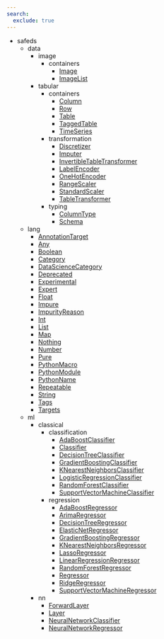 ```yaml
---
search:
  exclude: true
---
```


- safeds
    - data
        - image
            - containers
                - [Image](safeds/data/image/containers/Image.md)
                - [ImageList](safeds/data/image/containers/ImageList.md)
        - tabular
            - containers
                - [Column](safeds/data/tabular/containers/Column.md)
                - [Row](safeds/data/tabular/containers/Row.md)
                - [Table](safeds/data/tabular/containers/Table.md)
                - [TaggedTable](safeds/data/tabular/containers/TaggedTable.md)
                - [TimeSeries](safeds/data/tabular/containers/TimeSeries.md)
            - transformation
                - [Discretizer](safeds/data/tabular/transformation/Discretizer.md)
                - [Imputer](safeds/data/tabular/transformation/Imputer.md)
                - [InvertibleTableTransformer](safeds/data/tabular/transformation/InvertibleTableTransformer.md)
                - [LabelEncoder](safeds/data/tabular/transformation/LabelEncoder.md)
                - [OneHotEncoder](safeds/data/tabular/transformation/OneHotEncoder.md)
                - [RangeScaler](safeds/data/tabular/transformation/RangeScaler.md)
                - [StandardScaler](safeds/data/tabular/transformation/StandardScaler.md)
                - [TableTransformer](safeds/data/tabular/transformation/TableTransformer.md)
            - typing
                - [ColumnType](safeds/data/tabular/typing/ColumnType.md)
                - [Schema](safeds/data/tabular/typing/Schema.md)
    - lang
        - [AnnotationTarget](safeds/lang/AnnotationTarget.md)
        - [Any](safeds/lang/Any.md)
        - [Boolean](safeds/lang/Boolean.md)
        - [Category](safeds/lang/Category.md)
        - [DataScienceCategory](safeds/lang/DataScienceCategory.md)
        - [Deprecated](safeds/lang/Deprecated.md)
        - [Experimental](safeds/lang/Experimental.md)
        - [Expert](safeds/lang/Expert.md)
        - [Float](safeds/lang/Float.md)
        - [Impure](safeds/lang/Impure.md)
        - [ImpurityReason](safeds/lang/ImpurityReason.md)
        - [Int](safeds/lang/Int.md)
        - [List](safeds/lang/List.md)
        - [Map](safeds/lang/Map.md)
        - [Nothing](safeds/lang/Nothing.md)
        - [Number](safeds/lang/Number.md)
        - [Pure](safeds/lang/Pure.md)
        - [PythonMacro](safeds/lang/PythonMacro.md)
        - [PythonModule](safeds/lang/PythonModule.md)
        - [PythonName](safeds/lang/PythonName.md)
        - [Repeatable](safeds/lang/Repeatable.md)
        - [String](safeds/lang/String.md)
        - [Tags](safeds/lang/Tags.md)
        - [Targets](safeds/lang/Targets.md)
    - ml
        - classical
            - classification
                - [AdaBoostClassifier](safeds/ml/classical/classification/AdaBoostClassifier.md)
                - [Classifier](safeds/ml/classical/classification/Classifier.md)
                - [DecisionTreeClassifier](safeds/ml/classical/classification/DecisionTreeClassifier.md)
                - [GradientBoostingClassifier](safeds/ml/classical/classification/GradientBoostingClassifier.md)
                - [KNearestNeighborsClassifier](safeds/ml/classical/classification/KNearestNeighborsClassifier.md)
                - [LogisticRegressionClassifier](safeds/ml/classical/classification/LogisticRegressionClassifier.md)
                - [RandomForestClassifier](safeds/ml/classical/classification/RandomForestClassifier.md)
                - [SupportVectorMachineClassifier](safeds/ml/classical/classification/SupportVectorMachineClassifier.md)
            - regression
                - [AdaBoostRegressor](safeds/ml/classical/regression/AdaBoostRegressor.md)
                - [ArimaRegressor](safeds/ml/classical/regression/ArimaRegressor.md)
                - [DecisionTreeRegressor](safeds/ml/classical/regression/DecisionTreeRegressor.md)
                - [ElasticNetRegressor](safeds/ml/classical/regression/ElasticNetRegressor.md)
                - [GradientBoostingRegressor](safeds/ml/classical/regression/GradientBoostingRegressor.md)
                - [KNearestNeighborsRegressor](safeds/ml/classical/regression/KNearestNeighborsRegressor.md)
                - [LassoRegressor](safeds/ml/classical/regression/LassoRegressor.md)
                - [LinearRegressionRegressor](safeds/ml/classical/regression/LinearRegressionRegressor.md)
                - [RandomForestRegressor](safeds/ml/classical/regression/RandomForestRegressor.md)
                - [Regressor](safeds/ml/classical/regression/Regressor.md)
                - [RidgeRegressor](safeds/ml/classical/regression/RidgeRegressor.md)
                - [SupportVectorMachineRegressor](safeds/ml/classical/regression/SupportVectorMachineRegressor.md)
        - nn
            - [ForwardLayer](safeds/ml/nn/ForwardLayer.md)
            - [Layer](safeds/ml/nn/Layer.md)
            - [NeuralNetworkClassifier](safeds/ml/nn/NeuralNetworkClassifier.md)
            - [NeuralNetworkRegressor](safeds/ml/nn/NeuralNetworkRegressor.md)
